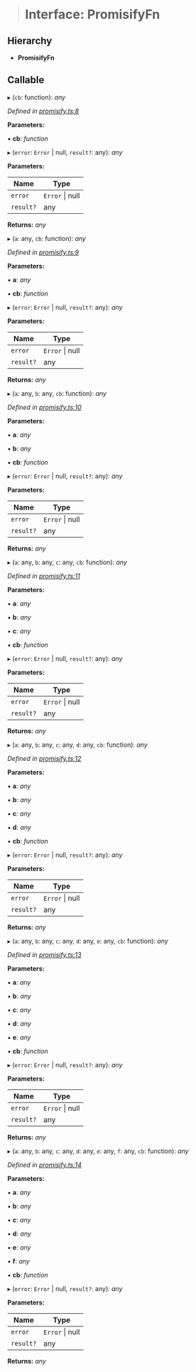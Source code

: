 > # Interface: PromisifyFn

## Hierarchy

* **PromisifyFn**

## Callable

▸ (`cb`: function): *any*

*Defined in [promisify.ts:8](https://github.com/polkadot-js/common/blob/6c79462/packages/util/src/promisify.ts#L8)*

**Parameters:**

▪ **cb**: *function*

▸ (`error`: `Error` | null, `result?`: any): *any*

**Parameters:**

Name | Type |
------ | ------ |
`error` | `Error` \| null |
`result?` | any |

**Returns:** *any*

▸ (`a`: any, `cb`: function): *any*

*Defined in [promisify.ts:9](https://github.com/polkadot-js/common/blob/6c79462/packages/util/src/promisify.ts#L9)*

**Parameters:**

▪ **a**: *any*

▪ **cb**: *function*

▸ (`error`: `Error` | null, `result?`: any): *any*

**Parameters:**

Name | Type |
------ | ------ |
`error` | `Error` \| null |
`result?` | any |

**Returns:** *any*

▸ (`a`: any, `b`: any, `cb`: function): *any*

*Defined in [promisify.ts:10](https://github.com/polkadot-js/common/blob/6c79462/packages/util/src/promisify.ts#L10)*

**Parameters:**

▪ **a**: *any*

▪ **b**: *any*

▪ **cb**: *function*

▸ (`error`: `Error` | null, `result?`: any): *any*

**Parameters:**

Name | Type |
------ | ------ |
`error` | `Error` \| null |
`result?` | any |

**Returns:** *any*

▸ (`a`: any, `b`: any, `c`: any, `cb`: function): *any*

*Defined in [promisify.ts:11](https://github.com/polkadot-js/common/blob/6c79462/packages/util/src/promisify.ts#L11)*

**Parameters:**

▪ **a**: *any*

▪ **b**: *any*

▪ **c**: *any*

▪ **cb**: *function*

▸ (`error`: `Error` | null, `result?`: any): *any*

**Parameters:**

Name | Type |
------ | ------ |
`error` | `Error` \| null |
`result?` | any |

**Returns:** *any*

▸ (`a`: any, `b`: any, `c`: any, `d`: any, `cb`: function): *any*

*Defined in [promisify.ts:12](https://github.com/polkadot-js/common/blob/6c79462/packages/util/src/promisify.ts#L12)*

**Parameters:**

▪ **a**: *any*

▪ **b**: *any*

▪ **c**: *any*

▪ **d**: *any*

▪ **cb**: *function*

▸ (`error`: `Error` | null, `result?`: any): *any*

**Parameters:**

Name | Type |
------ | ------ |
`error` | `Error` \| null |
`result?` | any |

**Returns:** *any*

▸ (`a`: any, `b`: any, `c`: any, `d`: any, `e`: any, `cb`: function): *any*

*Defined in [promisify.ts:13](https://github.com/polkadot-js/common/blob/6c79462/packages/util/src/promisify.ts#L13)*

**Parameters:**

▪ **a**: *any*

▪ **b**: *any*

▪ **c**: *any*

▪ **d**: *any*

▪ **e**: *any*

▪ **cb**: *function*

▸ (`error`: `Error` | null, `result?`: any): *any*

**Parameters:**

Name | Type |
------ | ------ |
`error` | `Error` \| null |
`result?` | any |

**Returns:** *any*

▸ (`a`: any, `b`: any, `c`: any, `d`: any, `e`: any, `f`: any, `cb`: function): *any*

*Defined in [promisify.ts:14](https://github.com/polkadot-js/common/blob/6c79462/packages/util/src/promisify.ts#L14)*

**Parameters:**

▪ **a**: *any*

▪ **b**: *any*

▪ **c**: *any*

▪ **d**: *any*

▪ **e**: *any*

▪ **f**: *any*

▪ **cb**: *function*

▸ (`error`: `Error` | null, `result?`: any): *any*

**Parameters:**

Name | Type |
------ | ------ |
`error` | `Error` \| null |
`result?` | any |

**Returns:** *any*